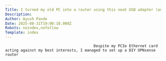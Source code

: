 ```yaml
---
Title: I turned my old PC into a router using this neat USB adapter (and a lot of patience)
Description: 
Author: Ayush Pande
Date: 2025-08-31T19:00:18.000Z
Robots: noindex,nofollow
Template: index
---
```


                                            Despite my PCIe Ethernet card acting against my best interests, I managed to set up a DIY OPNsense router
                                        